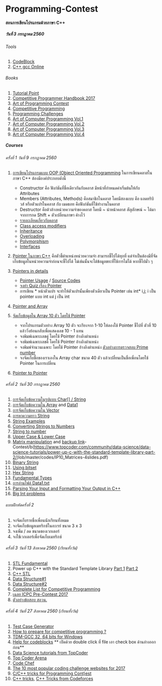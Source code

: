 # Programming-Contest
#### สอนการเขียนโปรแกรมด้วยภาษา C++
##### วันที่ 3 กรกฏาคม 2560
###### Tools
1. [CodeBlock](http://www.codeblocks.org/downloads/26#windows)
1. [C++ gcc Online](http://rextester.com/l/cpp_online_compiler_gcc)
###### Books
1. [Tutorial Point](https://www.tutorialspoint.com/cplusplus/index.htm)
1. [Competitive Programmer Handbook 2017](https://cses.fi/book.pdf)
1. [Art of Programming Contest](https://www.comp.nus.edu.sg/~stevenha/database/Art_of_Programming_Contest_SE_for_uva.pdf)
1. [Competitive Programming](http://www.comp.nus.edu.sg/~stevenha/myteaching/competitive_programming/cp1.pdf)
1. [Programming Challenges](http://acm.cs.buap.mx/downloads/Programming_Challenges.pdf)
1. [Art of Computer Programming Vol.1](http://broiler.astrometry.net/~kilian/The_Art_of_Computer_Programming%20-%20Vol%201.pdf)
1. [Art of Computer Programming Vol.2](http://library.aceondo.net/ebooks/Computer_Science/algorithm-the_art_of_computer_programming-knuth.pdf)
1. [Art of Computer Programming Vol.3](http://www.kcats.org/csci/464/doc/knuth/fascicles/fasc3a.pdf)
1. [Art of Computer Programming Vol.4](https://users.dcc.uchile.cl/~nbaloian/cc3001-02/Libros/Algoritmos%20y%20Estructura%20de%20Datos/The%20Art%20of%20Computer%20Programming%20Vol.4A%20-%20Combinatorial%20Algor.pdf)
##### Courses
###### ครั้งที่ 1 วันที่ 9 กรกฏาคม 2560
1. [การเขียนโปรแกรมแบบ OOP (Object Oriented Programming](https://github.com/java2017/Programming-Contest/blob/master/codes/Sample1.cpp)
    ในการเขียนคลาสในภาษา C++ ต้องมีองค์ประกอบดังนี้        
    * Constructor คือ ฟังก์ชันที่ชื่อเดียวกันกับคลาส มีหน้าที่กำหนดค่าเริ่มต้นให้กับ Attributes
    * Members (Attributes, Methods) คือสมาชิกในคลาส โดยมีสองแบบ คือ แอดทริบิวส์ หรือตัวแปรในคลาส กับ เมดธอท คือฟังก์ชันที่ใช้ทำงานในคลาส
    * Destructor คือต้วล้างหน่วยความจำของคลาส โดยมี ~ นำหน้าคลาส สัญลักษณ์ ~ ได้มาจากการกด Shift + ตัวเปลี่ยนภาษา ค้างไว้
    * [รายละเอียดเกี่ยวกับคลาส](https://www.tutorialspoint.com/cplusplus/cpp_classes_objects.htm)
    * [Class access modifiers](https://www.tutorialspoint.com/cplusplus/cpp_class_access_modifiers.htm)
    * [Inheritance](https://www.tutorialspoint.com/cplusplus/cpp_inheritance.htm)
    * [Overloading](https://www.tutorialspoint.com/cplusplus/cpp_overloading.htm)
    * [Polymorphism](https://www.tutorialspoint.com/cplusplus/cpp_polymorphism.htm)
    * [Interfaces](https://www.tutorialspoint.com/cplusplus/cpp_interfaces.htm)
1. [Pointer ในภาษา C++](https://www.tutorialspoint.com/cplusplus/cpp_pointers.htm) คือตัวชี้ตำแหน่งหน่วยความจำ สามารถชี้ไปได้ทุกที่ แต่จำเป็นต้องมีที่จัดเก็บข้อมูลในหน่วยความจำก่อนจะชี้ไปได้ ไม่เช่นนั้นจะได้ข้อมูลขยะที่ใช้การไม่ได้ หากชี้ไปมั่ว ๆ
1. [Pointers in details](https://www.ntu.edu.sg/home/ehchua/programming/cpp/cp4_PointerReference.html#zz-2)
    * [Pointer Usage](https://www.codeproject.com/Articles/11560/Pointers-Usage-in-C-Beginners-to-Advanced) / [Source Codes](https://github.com/java2017/Programming-Contest/tree/master/codes/pointer)
    * [จงทำ Quiz เรื่อง Pointer](http://digital.cs.usu.edu/~bugs/quizzes/pointers.html)
    * การเขียน * หน้าตัวแปร จะทำให้ตัวแปรนั้นเพียงตัวเดียวเป็น Pointer เช่น int* i,j;      i เป็น pointer แบบ int แต่ j เป็น int
1. [Pointer and Array](https://www.programiz.com/cpp-programming/pointers-arrays)
1. [จัดเก็บข้อมูลใน Array 10 ตัว โดยใช้ Pointer](https://github.com/java2017/Programming-Contest/blob/master/codes/Pointer1.cpp)

    * จากโปรแกรมตัวอย่าง Array 10 ตัว จะเรียงจาก 1-10 ให้ลองใช้ Pointer ชี้ไปที่ ตัวที่ 10 แล้ววิ่งย้อนกลับเพื่อแสดงเลข 10 - 1 แทน
    * จงพิมพ์เฉพาะเลขคู่ โดยใช้ Pointer อ้างอิงตำแหน่ง
    * จงพิมพ์เฉพาะเลขคี่ โดยใช้ Pointer อ้างอิงตำแหน่ง
    * จงพิมพ์จำนวนเฉพาะ โดยใช้ Pointer อ้างอิงตำแหน่ง [ตัวอย่างการตรวจสอบ Prime number](https://www.programiz.com/cpp-programming/examples/prime-function)
    * จงจัดเก็บชื่อของเราเองใน Array char ขนาด 40 ตัว แล้วเปลื่ยนเป็นชื่อเพื่อนโดยใช้ Pointer ในการเปลี่ยน
1. [Pointer to Pointer](https://www.codeproject.com/Articles/4894/Pointer-to-Pointer-and-Reference-to-Pointer)

###### ครั้งที่ 2 วันที่ 30 กรกฏาคม 2560
1. [การจัดเก็บข้อความในรูปแบบ Char[] / String](https://github.com/java2017/Programming-Contest/blob/master/codes/CharString.cpp)
1. [การจัดเก็บข้อความใน Array](https://github.com/java2017/Programming-Contest/blob/master/codes/ArrayString.cpp) and [Data1](https://github.com/java2017/Programming-Contest/blob/master/codes/data1.txt)
1. [การจัดเก็บข้อความใน Vector](https://github.com/java2017/Programming-Contest/blob/master/codes/VectorString.cpp)
1. [การหาความยาว String](https://www.tutorialspoint.com/cplusplus/cpp_strings.htm)
1. [String Examples](http://anaturb.net/C/string_exapm.htm)
1. [Converting Strings to Numbers](http://www.geeksforgeeks.org/converting-strings-numbers-cc/)
1. [String to number](http://www.cplusplus.com/reference/string/stoi/)
1. [Upper Case & Lower Case](https://math-linux.com/c/faq-c/faq-c-stl/article/how-to-convert-string-to-lower-case-or-upper-case-in-c)
1. [Matrix manipulation](https://www.cs.upc.edu/~jordicf/Teaching/programming/pdf4/IP10_Matrices-4slides.pdf) and [backup link](https://github.com/java2017/Programminghttps://www.topcoder.com/community/data-science/data-science-tutorials/power-up-c-with-the-standard-template-library-part-1/)-Contest/b(https://www.topcoder.com/community/data-science/data-science-tutorials/power-up-c-with-the-standard-template-library-part-2/)lob/master/codes/IP10_Matrices-4slides.pdf)
1. [Binary String](http://avidinsight.uk/2015/02/convert-a-number-to-a-binary-string-and-back-in-cpp/)
1. [Using bitset](http://www.cplusplus.com/forum/general/182327/)
1. [Hex String](http://timmurphy.org/2013/02/10/converting-a-hex-string-to-an-integer-in-c/)
1. [Fundamental Types](http://en.cppreference.com/w/cpp/language/types)
1. [การอ่านไฟล์ Data1.txt](https://github.com/java2017/Programming-Contest/blob/master/codes/ReadFile.cpp)
1. [Parsing Your Input and Formatting Your Output in C++](https://community.topcoder.com/tc?module=Static&d1=features&d2=112106)
1. [Big Int problems](https://www.quora.com/What-tricks-have-you-made-to-deal-large-numbers-like-10-100-in-competitive-programming)
###### แบบฝึกหัดครั้งที่ 2
1. จงจัดเก็บรายชื่อเพื่อนนักเรียนทั้งหมด
1. จงจัดเก็บข้อมูลเมทริกซ์ในอะเรย์ ขนาด 3 x 3
1. จงเพิ่ม / ลด ขนาดของเวกเตอร์
1. จงใช้เวกเตอร์เพื่อจัดเก็บเมทริกซ์

###### ครั้งที่ 3 วันที่ 13 สิงหาคม 2560 (เรียนทั้งวัน)
1. [STL Fundamental](https://www.tutorialspoint.com/cplusplus/cpp_stl_tutorial.htm)
1. Power up C++ with the Standard Template Library [Part 1](https://www.topcoder.com/community/data-science/data-science-tutorials/power-up-c-with-the-standard-template-library-part-1/) [ Part 2](https://www.topcoder.com/community/data-science/data-science-tutorials/power-up-c-with-the-standard-template-library-part-2/)
1. [C++ STL](https://www3.ntu.edu.sg/home/ehchua/programming/cpp/cp9_STL.html)
1. [Data Structure#1](http://cplusplus.happycodings.com/data-structures/)
1. [Data Structure#2](http://www.sourcetricks.com/p/data-structures-using-c.html#.WWCXtYjyhPa)
1. [Complete List for Competitive Programming](http://codeforces.com/blog/entry/23054)
1. [เฉลย ICPC Pre-Contest 2017](https://www.youtube.com/playlist?list=PLn7VRmQTLR8csZ35nABZt7rtphQYIBj9e)
1. [ตัวอย่างข้อสอบ สอวน.](http://www.posn.or.th/index.php?option=com_content&task=view&id=374&Itemid=51)
 
###### ครั้งที่ 4 วันที่ 27 สิงหาคม 2560 (เรียนทั้งวัน)
1. [Test Case Generator](http://spojtoolkit.com/TestCaseGenerator/)
1. [How to prepare for competitive programming ?](https://medium.com/@andreimargeloiu/how-to-prepare-for-competitive-programming-396d557e0c12)
1. [TDM-GCC 32, 64 bits for Windows](http://tdm-gcc.tdragon.net/download)
1. [Help for codeblocks](http://wiki.codeblocks.org/index.php/Help_plugin) ** เปิดด้วย double click ที่ file เอา check box ด้านล่างออกก่อน**
1. [Data Science tutorials from TopCoder](https://www.topcoder.com/community/data-science/data-science-tutorials/)
1. [Top Coder Arena](https://arena.topcoder.com) 
1. [Code Chef](https://www.codechef.com/problems/school/)
1. [The 10 most popular coding challenge websites for 2017](https://medium.freecodecamp.org/the-10-most-popular-coding-challenge-websites-of-2016-fb8a5672d22f)
1. [C/C++ tricks for Programming Cont)est](https://www.quora.com/What-are-some-cool-C++-tricks-to-use-in-a-programming-contest)
1. [C++ tricks](http://orcunyilmaz.com/coding-c/eight-cool-c-tricks-use-programming-contest.html), [C++ Tricks from Codeforces](http://codeforces.com/blog/entry/15643)
